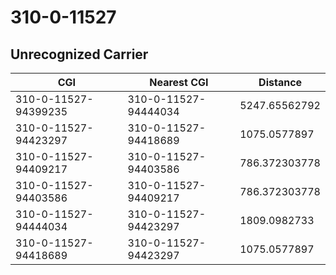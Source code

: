 # 310-0-11527
## Unrecognized Carrier


| CGI | Nearest CGI | Distance |
|-----|-------------|----------|
| 310-0-11527-94399235 | 310-0-11527-94444034 | 5247.65562792 |
| 310-0-11527-94423297 | 310-0-11527-94418689 | 1075.0577897 |
| 310-0-11527-94409217 | 310-0-11527-94403586 | 786.372303778 |
| 310-0-11527-94403586 | 310-0-11527-94409217 | 786.372303778 |
| 310-0-11527-94444034 | 310-0-11527-94423297 | 1809.0982733 |
| 310-0-11527-94418689 | 310-0-11527-94423297 | 1075.0577897 |
